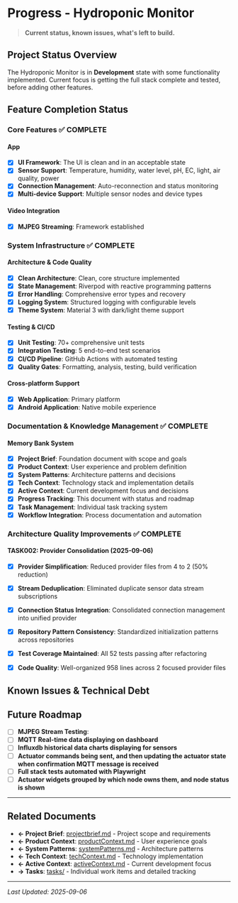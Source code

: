 # Progress - Hydroponic Monitor

> **Current status, known issues, what's left to build.**

## Project Status Overview


The Hydroponic Monitor is in **Development** state with some functionality implemented. Current focus is getting the full stack complete and tested, before adding other features. 

## Feature Completion Status

### Core Features ✅ COMPLETE

#### App
- [x] **UI Framework**: The UI is clean and in an acceptable state
- [x] **Sensor Support**: Temperature, humidity, water level, pH, EC, light, air quality, power
- [x] **Connection Management**: Auto-reconnection and status monitoring
- [x] **Multi-device Support**: Multiple sensor nodes and device types

#### Video Integration  
- [x] **MJPEG Streaming**: Framework established

### System Infrastructure ✅ COMPLETE

#### Architecture & Code Quality
- [x] **Clean Architecture**: Clean, core structure implemented
- [x] **State Management**: Riverpod with reactive programming patterns
- [x] **Error Handling**: Comprehensive error types and recovery
- [x] **Logging System**: Structured logging with configurable levels
- [x] **Theme System**: Material 3 with dark/light theme support

#### Testing & CI/CD
- [x] **Unit Testing**: 70+ comprehensive unit tests
- [x] **Integration Testing**: 5 end-to-end test scenarios
- [x] **CI/CD Pipeline**: GitHub Actions with automated testing
- [x] **Quality Gates**: Formatting, analysis, testing, build verification

#### Cross-platform Support
- [x] **Web Application**: Primary platform
- [x] **Android Application**: Native mobile experience

### Documentation & Knowledge Management ✅ COMPLETE

#### Memory Bank System 
- [x] **Project Brief**: Foundation document with scope and goals
- [x] **Product Context**: User experience and problem definition
- [x] **System Patterns**: Architecture patterns and decisions
- [x] **Tech Context**: Technology stack and implementation details
- [x] **Active Context**: Current development focus and decisions
- [x] **Progress Tracking**: This document with status and roadmap
- [x] **Task Management**: Individual task tracking system
- [x] **Workflow Integration**: Process documentation and automation

### Architecture Quality Improvements ✅ COMPLETE

#### TASK002: Provider Consolidation (2025-09-06)
- [x] **Provider Simplification**: Reduced provider files from 4 to 2 (50% reduction)
- [x] **Stream Deduplication**: Eliminated duplicate sensor data stream subscriptions  
- [x] **Connection Status Integration**: Consolidated connection management into unified provider
- [x] **Repository Pattern Consistency**: Standardized initialization patterns across repositories
- [x] **Test Coverage Maintained**: All 52 tests passing after refactoring
- [x] **Code Quality**: Well-organized 958 lines across 2 focused provider files

 
## Known Issues & Technical Debt

## Future Roadmap
  - [ ] **MJPEG Stream Testing**: 
  - [ ] **MQTT Real-time data displaying on dashboard**
  - [ ] **Influxdb historical data charts displaying for sensors**
  - [ ] **Actuator commands being sent, and then updating the actuator state when confirmation MQTT message is received**
  - [ ] **Full stack tests automated with Playwright**
  - [ ] **Actuator widgets grouped by which node owns them, and node status is shown**
  
---

## Related Documents
- **← Project Brief**: [projectbrief.md](./projectbrief.md) - Project scope and requirements
- **← Product Context**: [productContext.md](./productContext.md) - User experience goals
- **← System Patterns**: [systemPatterns.md](./systemPatterns.md) - Architecture patterns
- **← Tech Context**: [techContext.md](./techContext.md) - Technology implementation
- **← Active Context**: [activeContext.md](./activeContext.md) - Current development focus
- **→ Tasks**: [tasks/](./tasks/) - Individual work items and detailed tracking

---
*Last Updated: 2025-09-06* 